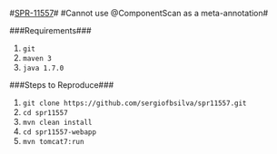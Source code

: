 #[SPR-11557](https://jira.spring.io/browse/SPR-11557)#
#Cannot use @ComponentScan as a meta-annotation#

###Requirements###
1. `git`
2. `maven 3`
3. `java 1.7.0`

###Steps to Reproduce###
1. `git clone https://github.com/sergiofbsilva/spr11557.git`
2. `cd spr11557`
3. `mvn clean install`
4. `cd spr11557-webapp`
5. `mvn tomcat7:run`
